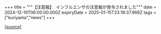 +++
title = """【注意報】　インフルエンザの注意報が発令されました"""
date = 2024-12-19T06:00:00.000Z
expiryDate = 2025-01-15T23:18:37.966Z
tags = ["kuriyama","news"]
+++


[[source]](https://www.town.kuriyama.hokkaido.jp/soshiki/38/20991.html)
